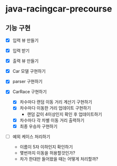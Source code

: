 # java-racingcar-precourse

## 기능 구현

- [x] 입력 뷰 만들기
- [x] 입력 받기
- [x] 출력 뷰 만들기

- [x] Car 모델 구현하기
- [x] parser 구현하기
- [x] CarRace 구현하기
  - [x] 차수마다 랜덤 이동 거리 계산기 구현하기
  - [x] 차수마다 이동한 거리 업데이트 구현하기
      - 랜덤 값이 4이상인지 확인 후 업데이트하기
  - [x] 차수마다 각 차별 이동 거리 출력하기
  - [x] 최종 우승자 구현하기

- [ ] 예외 케이스 처리하기
    - 이름이 5자 이하인지 확인하기
    - 몇번까지 이동을 허용할것인가?
    - 차가 한대만 들어왔을 때는 어떻게 처리할까?